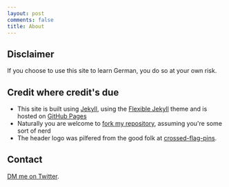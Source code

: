 ```yaml
---
layout: post
comments: false
title: About
---
```

## Disclaimer

If you choose to use this site to learn German, you do so at your own risk.

## Credit where credit's due

* This site is built using [Jekyll](http://jekyllrb.com), using the [Flexible Jekyll](https://github.com/artemsheludko/flexible-jekyll) theme and is hosted on [GitHub Pages](https://pages.github.com)
* Naturally you are welcome to [fork my repository](https://github.com/pbrookes/pbrookes.github.io), assuming you're some sort of nerd
* The header logo was pilfered from the good folk at [crossed-flag-pins](http://www.crossed-flag-pins.com).

## Contact

[DM me on Twitter](https://twitter.com/HachingMonkey).
